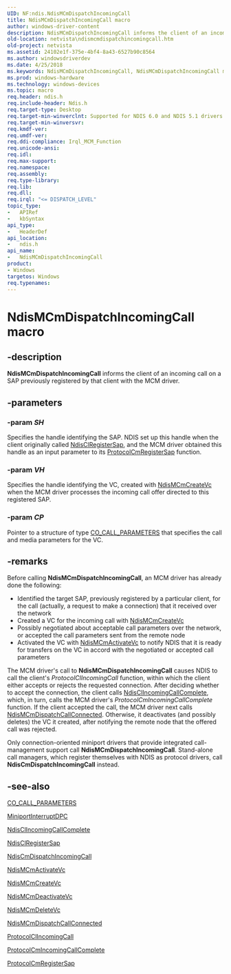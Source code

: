 ```yaml
---
UID: NF:ndis.NdisMCmDispatchIncomingCall
title: NdisMCmDispatchIncomingCall macro
author: windows-driver-content
description: NdisMCmDispatchIncomingCall informs the client of an incoming call on a SAP previously registered by that client with the MCM driver.
old-location: netvista\ndismcmdispatchincomingcall.htm
old-project: netvista
ms.assetid: 24102e1f-375e-4bf4-8a43-6527b90c8564
ms.author: windowsdriverdev
ms.date: 4/25/2018
ms.keywords: NdisMCmDispatchIncomingCall, NdisMCmDispatchIncomingCall macro [Network Drivers Starting with Windows Vista], condis_mcm_ref_1133faf8-d5a6-4800-8738-94b11bc1d51f.xml, ndis/NdisMCmDispatchIncomingCall, netvista.ndismcmdispatchincomingcall
ms.prod: windows-hardware
ms.technology: windows-devices
ms.topic: macro
req.header: ndis.h
req.include-header: Ndis.h
req.target-type: Desktop
req.target-min-winverclnt: Supported for NDIS 6.0 and NDIS 5.1 drivers (see    NdisMCmDispatchIncomingCall   (NDIS 5.1)) in Windows Vista. Supported for NDIS 5.1 drivers (see    NdisMCmDispatchIncomingCall   (NDIS 5.1)) in Windows XP.
req.target-min-winversvr: 
req.kmdf-ver: 
req.umdf-ver: 
req.ddi-compliance: Irql_MCM_Function
req.unicode-ansi: 
req.idl: 
req.max-support: 
req.namespace: 
req.assembly: 
req.type-library: 
req.lib: 
req.dll: 
req.irql: "<= DISPATCH_LEVEL"
topic_type:
-	APIRef
-	kbSyntax
api_type:
-	HeaderDef
api_location:
-	ndis.h
api_name:
-	NdisMCmDispatchIncomingCall
product:
- Windows
targetos: Windows
req.typenames: 
---
```


# NdisMCmDispatchIncomingCall macro


## -description


<b>NdisMCmDispatchIncomingCall</b> informs the client of an incoming call on a SAP previously registered by
  that client with the MCM driver.


## -parameters




### -param _SH_

Specifies the handle identifying the SAP. NDIS set up this handle when the client originally
     called 
     <a href="https://msdn.microsoft.com/library/windows/hardware/ff561648">NdisClRegisterSap</a>, and the MCM driver
     obtained this handle as an input parameter to its 
     <a href="https://msdn.microsoft.com/3e3e7a0e-a8d2-40b2-895b-187d24867080">
     ProtocolCmRegisterSap</a> function.

### -param _VH_

Specifies the handle identifying the VC, created with 
     <a href="https://msdn.microsoft.com/library/windows/hardware/ff562812">NdisMCmCreateVc</a> when the MCM driver
     processes the incoming call offer directed to this registered SAP.

### -param _CP_

Pointer to a structure of type 
     <a href="https://msdn.microsoft.com/library/windows/hardware/ff545384">CO_CALL_PARAMETERS</a> that specifies the call
     and media parameters for the VC.

## -remarks



Before calling 
    <b>NdisMCmDispatchIncomingCall</b>, an MCM driver has already done the following:

<ul>
<li>
Identified the target SAP, previously registered by a particular client, for the call (actually, a
      request to make a connection) that it received over the network

</li>
<li>
Created a VC for the incoming call with 
      <a href="https://msdn.microsoft.com/library/windows/hardware/ff562812">NdisMCmCreateVc</a>


</li>
<li>
Possibly negotiated about acceptable call parameters over the network, or accepted the call
      parameters sent from the remote node

</li>
<li>
Activated the VC with 
      <a href="https://msdn.microsoft.com/library/windows/hardware/ff562792">NdisMCmActivateVc</a> to notify NDIS that
      it is ready for transfers on the VC in accord with the negotiated or accepted call parameters

</li>
</ul>
The MCM driver's call to 
    <b>NdisMCmDispatchIncomingCall</b> causes NDIS to call the client's 
    <i>ProtocolClIncomingCall</i> function, within which the client either accepts or rejects the requested
    connection. After deciding whether to accept the connection, the client calls 
    <a href="https://msdn.microsoft.com/library/windows/hardware/ff561632">NdisClIncomingCallComplete</a>,
    which, in turn, calls the MCM driver's 
    <i>ProtocolCmIncomingCallComplete</i> function. If the client accepted the call, the MCM driver next calls    
    <a href="https://msdn.microsoft.com/b47976ad-fdde-48cb-bb30-4eaf25489143">
    NdisMCmDispatchCallConnected</a>. Otherwise, it deactivates (and possibly deletes) the VC it created,
    after notifying the remote node that the offered call was rejected.

Only connection-oriented miniport drivers that provide integrated call-management support call 
    <b>NdisMCmDispatchIncomingCall</b>. Stand-alone call managers, which register themselves with NDIS as
    protocol drivers, call 
    <b>NdisCmDispatchIncomingCall</b> instead.




## -see-also




<a href="https://msdn.microsoft.com/library/windows/hardware/ff545384">CO_CALL_PARAMETERS</a>



<a href="https://msdn.microsoft.com/345715fb-878c-44d8-bf78-f3add10dd02b">MiniportInterruptDPC</a>



<a href="https://msdn.microsoft.com/library/windows/hardware/ff561632">NdisClIncomingCallComplete</a>



<a href="https://msdn.microsoft.com/library/windows/hardware/ff561648">NdisClRegisterSap</a>



<a href="https://msdn.microsoft.com/library/windows/hardware/ff561664">NdisCmDispatchIncomingCall</a>



<a href="https://msdn.microsoft.com/library/windows/hardware/ff562792">NdisMCmActivateVc</a>



<a href="https://msdn.microsoft.com/library/windows/hardware/ff562812">NdisMCmCreateVc</a>



<a href="https://msdn.microsoft.com/library/windows/hardware/ff562818">NdisMCmDeactivateVc</a>



<a href="https://msdn.microsoft.com/library/windows/hardware/ff562819">NdisMCmDeleteVc</a>



<a href="https://msdn.microsoft.com/library/windows/hardware/ff562826">NdisMCmDispatchCallConnected</a>



<a href="https://msdn.microsoft.com/8a5922ac-b22b-444e-9ea0-3bb56e71ef33">ProtocolClIncomingCall</a>



<a href="https://msdn.microsoft.com/353e929b-17c8-47e8-82fd-b646e93a5b9a">
   ProtocolCmIncomingCallComplete</a>



<a href="https://msdn.microsoft.com/3e3e7a0e-a8d2-40b2-895b-187d24867080">ProtocolCmRegisterSap</a>
 

 

